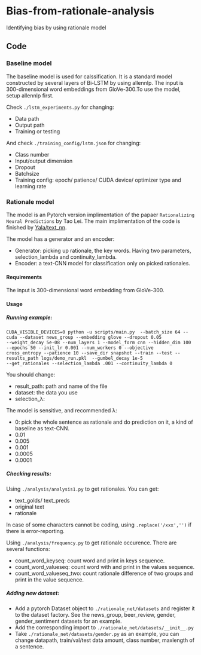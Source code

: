 # Bias-from-rationale-analysis
Identifying bias by using rationale model

## Code
### Baseline model

The baseline model is used for calssification. It is a standard model constructed by several layers of Bi-LSTM by using allennlp. The input is 300-dimensional word embeddings from GloVe-300.To use the model, setup allennlp first. 

 Check `./lstm_experiments.py` for changing:
- Data path
- Output path
- Training or testing

 And check `./training_config/lstm.json` for changing:
- Class number
- Input/output dimension
- Dropout
- Batchsize
- Training config: epoch/ patience/ CUDA device/ optimizer type and learning rate


### Rationale model

The model is an Pytorch version implimentation of the papaer ```Rationalizing Neural Predictions``` by Tao Lei.
The main implimentation of the code is finished by [Yala/text_nn](https://github.com/yala/text_nn "悬停显示").

The model has a generator and an encoder:
- Generator: picking up rationale, the key words. Having two parameters, selection_lambda and continuity_lambda.
- Encoder: a text-CNN model for classification only on picked rationales.

#### Requirements
The input is 300-dimensional word embedding from GloVe-300.

#### Usage
##### Running example:

```
CUDA_VISIBLE_DEVICES=0 python -u scripts/main.py  --batch_size 64 --cuda --dataset news_group --embedding glove --dropout 0.05 
--weight_decay 5e-08 --num_layers 1 --model_form cnn --hidden_dim 100 --epochs 50 --init_lr 0.001 --num_workers 0 --objective
cross_entropy --patience 10 --save_dir snapshot --train --test --results_path logs/demo_run.pkl  --gumbel_decay 1e-5 
--get_rationales --selection_lambda .001 --continuity_lambda 0
```
You should change:
- result_path: path and name of the file
- dataset: the data you use
- selection_λ: 

The model is sensitive, and recommended λ:
- 0: pick the whole sentence as rationale and do prediction on it, a kind of baseline as text-CNN.
- 0.01
- 0.005
- 0.001
- 0.0005
- 0.0001

##### Checking results:

Using `./analysis/analysis1.py` to get rationales. You can get:
- text_golds/ text_preds
- original text
- rationale

In case of some characters cannot be coding, using `.replace('/xxx','')` if there is error-reporting.

Using `./analysis/frequency.py` to get rationale occurence. There are several functions:
- count_word_keyseq: count word and print in keys sequence.
- count_word_valueseq: count word with and print in the values sequence.
- count_word_valueseq_two: count rationale difference of two groups and print in the value sequence.


##### Adding new dataset:
- Add a pytorch Dataset object to `./rationale_net/datasets` and register it to the dataset factory. See the news_group, beer_review, gender, gender_sentiment datasets for an example.
- Add the corresponding import to `./rationale_net/datasets/__init__.py`
- Take `./rationale_net/datasets/gender.py` as an example, you can change datapath, train/val/test data amount, class number, maxlength of a sentence.

